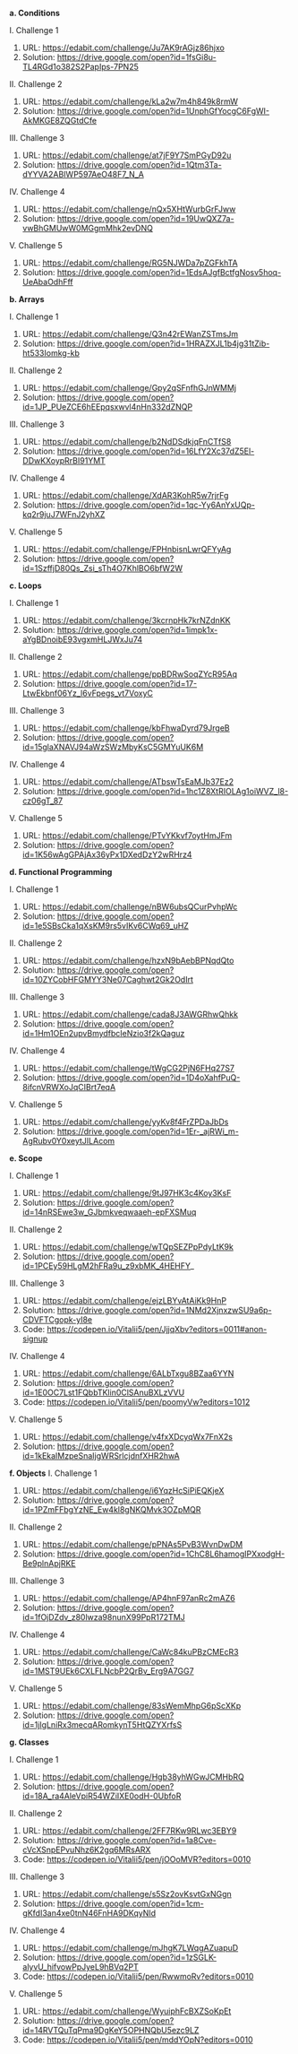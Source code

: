 **a. Conditions**

  I. Challenge 1
  
   1) URL: https://edabit.com/challenge/Ju7AK9rAGjz86hjxo
   2) Solution: https://drive.google.com/open?id=1fsGi8u-TL4RGd1o382S2PapIps-7PN25
    
  II. Challenge 2
   
   1) URL: https://edabit.com/challenge/kLa2w7m4h849k8rmW
   2) Solution: https://drive.google.com/open?id=1UnphGfYocgC6FgWI-AkMKGE8ZQGtdCfe
    
  III. Challenge 3
    
   1) URL: https://edabit.com/challenge/at7jF9Y7SmPGyD92u
   2) Solution: https://drive.google.com/open?id=1Qtm3Ta-dYYVA2ABIWP597AeO48F7_N_A
    
  IV. Challenge 4
    
   1) URL: https://edabit.com/challenge/nQx5XHtWurbGrFJww
   2) Solution: https://drive.google.com/open?id=19UwQXZ7a-vwBhGMUwW0MGgmMhk2evDNQ
    
  V. Challenge 5
   
   1) URL: https://edabit.com/challenge/RG5NJWDa7pZGFkhTA
   2) Solution: https://drive.google.com/open?id=1EdsAJgfBctfgNosv5hoq-UeAbaOdhFff
 
 
**b. Arrays**
  
  I. Challenge 1
  
   1) URL: https://edabit.com/challenge/Q3n42rEWanZSTmsJm
   2) Solution: https://drive.google.com/open?id=1HRAZXJL1b4jg31tZib-ht533Iomkg-kb
    
  II. Challenge 2
    
   1) URL: https://edabit.com/challenge/Gpy2qSFnfhGJnWMMj
   2) Solution: https://drive.google.com/open?id=1JP_PUeZCE6hEEpqsxwvl4nHn332dZNQP
  
  III. Challenge 3
  
   1) URL: https://edabit.com/challenge/b2NdDSdkjqFnCTfS8
   2) Solution: https://drive.google.com/open?id=16LfY2Xc37dZ5El-DDwKXoypRrBI91YMT
  
  IV. Challenge 4
     
   1) URL: https://edabit.com/challenge/XdAR3KohR5w7rjrFg
   2) Solution: https://drive.google.com/open?id=1qc-Yy6AnYxUQp-kq2r9juJ7WFnJ2yhXZ
  
  V. Challenge 5
    
   1) URL: https://edabit.com/challenge/FPHnbisnLwrQFYyAg
   2) Solution: https://drive.google.com/open?id=1SzffjD80Qs_Zsi_sTh4O7KhlBO6bfW2W
    
**c. Loops**
  
  I. Challenge 1
  
   1) URL: https://edabit.com/challenge/3kcrnpHk7krNZdnKK
   2) Solution: https://drive.google.com/open?id=1impk1x-aYgBDnoibE93vgxmHLJWxJu74
  
  II. Challenge 2
   
   1) URL: https://edabit.com/challenge/ppBDRwSoqZYcR95Aq
   2) Solution: https://drive.google.com/open?id=17-LtwEkbnf06Yz_l6vFpegs_vt7VoxyC
  
  III. Challenge 3
   
   1) URL: https://edabit.com/challenge/kbFhwaDyrd79JrgeB
   2) Solution: https://drive.google.com/open?id=15glaXNAVJ94aWzSWzMbyKsC5GMYuUK6M
  
  IV. Challenge 4
    
   1) URL: https://edabit.com/challenge/ATbswTsEaMJb37Ez2
   2) Solution: https://drive.google.com/open?id=1hc1Z8XtRIOLAg1oiWVZ_l8-cz06gT_87
  
  V. Challenge 5
    
   1) URL: https://edabit.com/challenge/PTvYKkvf7oytHmJFm
   2) Solution: https://drive.google.com/open?id=1K56wAgGPAjAx36yPx1DXedDzY2wRHrz4
   
**d. Functional Programming**
  
  I. Challenge 1
  
   1) URL: https://edabit.com/challenge/nBW6ubsQCurPvhpWc
   2) Solution: https://drive.google.com/open?id=1e5SBsCka1qXsKM9rs5vIKv6CWq69_uHZ 
  
  II. Challenge 2
   
   1) URL: https://edabit.com/challenge/hzxN9bAebBPNqdQto
   2) Solution: https://drive.google.com/open?id=10ZYCobHFGMYY3Ne07Caghwt2Gk2OdIrt
  
  III. Challenge 3
   
   1) URL: https://edabit.com/challenge/cada8J3AWGRhwQhkk
   2) Solution: https://drive.google.com/open?id=1Hm1OEn2upvBmydfbcIeNzio3f2kQaguz
  
  IV. Challenge 4
   
   1) URL: https://edabit.com/challenge/tWgCG2PjN6FHq27S7
   2) Solution: https://drive.google.com/open?id=1D4oXahfPuQ-8ifcnVRWXoJqCIBrt7eqA
  
  V. Challenge 5
    
   1) URL: https://edabit.com/challenge/yyKv8f4FrZPDaJbDs
   2) Solution: https://drive.google.com/open?id=1Er-_ajRWi_m-AgRubv0Y0xeytJILAcom
    
**e. Scope**

  I. Challenge 1
   
   1) URL: https://edabit.com/challenge/9tJ97HK3c4Koy3KsF
   2) Solution: https://drive.google.com/open?id=14nRSEwe3w_GJbmkveqwaaeh-epFXSMuq
  
  II. Challenge 2
   
   1) URL: https://edabit.com/challenge/wTQpSEZPpPdyLtK9k
   2) Solution: https://drive.google.com/open?id=1PCEy59HLgM2hFRa9u_z9xbMK_4HEHFY_
  
  III. Challenge 3
   
   1) URL: https://edabit.com/challenge/ejzLBYvAtAiKk9HnP
   2) Solution: https://drive.google.com/open?id=1NMd2XjnxzwSU9a6p-CDVFTCgopk-yI8e
   3) Code:  https://codepen.io/Vitalii5/pen/JjjqXbv?editors=0011#anon-signup
  
  IV. Challenge 4
   
   1) URL: https://edabit.com/challenge/6ALbTxgu8BZaa6YYN
   2) Solution: https://drive.google.com/open?id=1E0OC7Lst1FQbbTKlin0ClSAnuBXLzVVU
   3) Code: https://codepen.io/Vitalii5/pen/poomyVw?editors=1012
  
  V. Challenge 5
   
   1) URL: https://edabit.com/challenge/v4fxXDcyqWx7FnX2s
   2) Solution: https://drive.google.com/open?id=1kEkaIMzpeSnaIjgWRSrlcjdnfXHR2hwA
  
**f. Objects**
  I. Challenge 1
    
   1) URL: https://edabit.com/challenge/i6YqzHcSiPiEQKjeX
   2) Solution: https://drive.google.com/open?id=1PZmFFbgYzNE_Ew4kl8gNKQMvk3OZpMQR
  
  II. Challenge 2
    
   1) URL: https://edabit.com/challenge/pPNAs5PvB3WvnDwDM
   2) Solution: https://drive.google.com/open?id=1ChC8L6hamogIPXxodgH-Be9plnApjRKE
  
  III. Challenge 3
    
   1) URL: https://edabit.com/challenge/AP4hnF97anRc2mAZ6
   2) Solution: https://drive.google.com/open?id=1fOjDZdv_z80lwza98nunX99PpR172TMJ
  
  IV. Challenge 4
   
   1) URL: https://edabit.com/challenge/CaWc84kuPBzCMEcR3
   2) Solution: https://drive.google.com/open?id=1MST9UEk6CXLFLNcbP2QrBv_Erg9A7GG7
  
  V. Challenge 5
   
   1) URL: https://edabit.com/challenge/83sWemMhpG6pScXKp
   2) Solution: https://drive.google.com/open?id=1jIgLniRx3mecqARomkynT5HtQZYXrfsS
   
**g. Classes**

  I. Challenge 1
    
   1) URL: https://edabit.com/challenge/Hgb38yhWGwJCMHbRQ
   2) Solution: https://drive.google.com/open?id=18A_ra4AleVpiR54WZiIXE0odH-0UbfoR
  
  II. Challenge 2
    
   1) URL: https://edabit.com/challenge/2FF7RKw9RLwc3EBY9
   2) Solution: https://drive.google.com/open?id=1a8Cve-cVcXSnpEPvuNhz6K2gq6MRsARX
   3) Code: https://codepen.io/Vitalii5/pen/jOOoMVR?editors=0010
  
  III. Challenge 3
   
   1) URL: https://edabit.com/challenge/s5Sz2ovKsvtGxNGgn
   2) Solution: https://drive.google.com/open?id=1cm-gKfdI3an4xe0tnN46FnHA9DKqyNId
  
  IV. Challenge 4
   
   1) URL: https://edabit.com/challenge/mJhgK7LWqgAZuapuD
   2) Solution: https://drive.google.com/open?id=1zSGLK-alyvU_hifvowPpJyeL9hBVq2PT
   3) Code: https://codepen.io/Vitalii5/pen/RwwmoRv?editors=0010
  
  V. Challenge 5
   
   1) URL: https://edabit.com/challenge/WyuiphFcBXZSoKpEt
   2) Solution: https://drive.google.com/open?id=14RVTQuTqPma9DgKeY5OPHNQbU5ezc9LZ
   3) Code: https://codepen.io/Vitalii5/pen/mddYOpN?editors=0010
   
